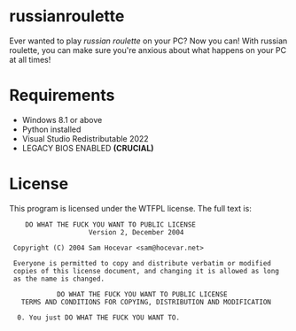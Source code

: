 # russianroulette
Ever wanted to play *russian roulette* on your PC? Now you can! With russian roulette, you can make sure you're anxious about what happens on your PC at all times!
# Requirements 
- Windows 8.1 or above
- Python installed
- Visual Studio Redistributable 2022
- LEGACY BIOS ENABLED **(CRUCIAL)**
# License
This program is licensed under the WTFPL license. The full text is:
```
    DO WHAT THE FUCK YOU WANT TO PUBLIC LICENSE 
                    Version 2, December 2004 

 Copyright (C) 2004 Sam Hocevar <sam@hocevar.net> 

 Everyone is permitted to copy and distribute verbatim or modified 
 copies of this license document, and changing it is allowed as long 
 as the name is changed. 

            DO WHAT THE FUCK YOU WANT TO PUBLIC LICENSE 
   TERMS AND CONDITIONS FOR COPYING, DISTRIBUTION AND MODIFICATION 

  0. You just DO WHAT THE FUCK YOU WANT TO.
```
